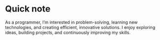 # Quick note
As a programmer, I’m interested in problem-solving, learning new technologies, and creating efficient, innovative solutions. I enjoy exploring ideas, building projects, and continuously improving my skills.
